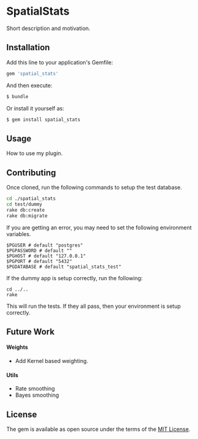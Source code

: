 # SpatialStats

Short description and motivation.

## Installation

Add this line to your application's Gemfile:

```ruby
gem 'spatial_stats'
```

And then execute:

```bash
$ bundle
```

Or install it yourself as:

```bash
$ gem install spatial_stats
```

## Usage

How to use my plugin.

## Contributing

Once cloned, run the following commands to setup the test database.

```sh
cd ./spatial_stats
cd test/dummy
rake db:create
rake db:migrate
```

If you are getting an error, you may need to set the following environment variables.

```
$PGUSER # default "postgres"
$PGPASSWORD # default ""
$PGHOST # default "127.0.0.1"
$PGPORT # default "5432"
$PGDATABASE # default "spatial_stats_test"
```

If the dummy app is setup correctly, run the following:

```
cd ../..
rake
```

This will run the tests. If they all pass, then your environment is setup correctly.

## Future Work

#### Weights

- Add Kernel based weighting.

#### Utils

- Rate smoothing
- Bayes smoothing

## License

The gem is available as open source under the terms of the [MIT License](https://opensource.org/licenses/MIT).
